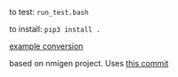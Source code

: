 to test: `run_test.bash`

to install: `pip3 install .`

[example conversion](doc/example.md)

based on nmigen project. Uses [this commit](https://github.com/nmigen/nmigen/commit/c84d4aff6ef62ebf7f06728bd04754bc298fddca)
